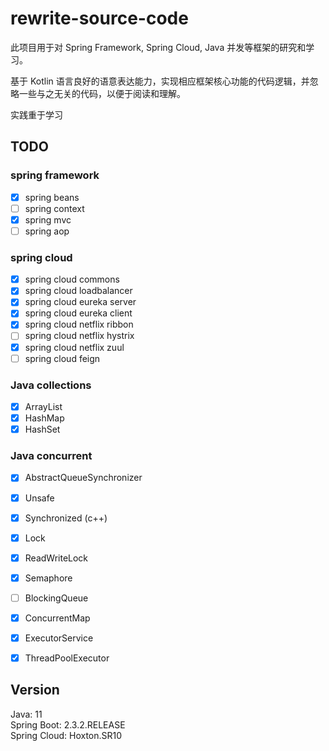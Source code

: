 # rewrite-source-code

此项目用于对 Spring Framework, Spring Cloud, Java 并发等框架的研究和学习。

基于 Kotlin 语言良好的语意表达能力，实现相应框架核心功能的代码逻辑，并忽略一些与之无关的代码，以便于阅读和理解。

实践重于学习

## TODO

### spring framework
- [x] spring beans
- [ ] spring context
- [x] spring mvc
- [ ] spring aop

### spring cloud
- [x] spring cloud commons
- [x] spring cloud loadbalancer
- [x] spring cloud eureka server
- [x] spring cloud eureka client
- [x] spring cloud netflix ribbon
- [ ] spring cloud netflix hystrix
- [x] spring cloud netflix zuul
- [ ] spring cloud feign

### Java collections
- [x] ArrayList
- [x] HashMap
- [x] HashSet

### Java concurrent
- [x] AbstractQueueSynchronizer
- [x] Unsafe
- [x] Synchronized (c++)
- [x] Lock
- [x] ReadWriteLock
- [x] Semaphore
- [ ] BlockingQueue
- [x] ConcurrentMap
- [x] ExecutorService
- [x] ThreadPoolExecutor


## Version

Java: 11  
Spring Boot: 2.3.2.RELEASE  
Spring Cloud: Hoxton.SR10
